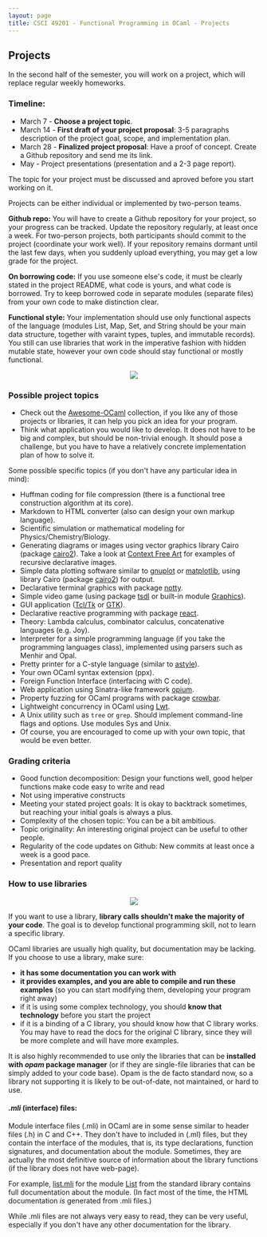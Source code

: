```yaml
---
layout: page
title: CSCI 49201 - Functional Programming in OCaml - Projects
---
```


## Projects

In the second half of the semester, you will work on a project, which will replace regular weekly homeworks.

### Timeline:
- March 7 - **Choose a project topic**.
- March 14 - **First draft of your project proposal**: 3-5 paragraphs description of the project goal, scope, and implementation plan.
- March 28 - **Finalized project proposal**: Have a proof of concept. Create a Github repository and send me its link.
- May - Project presentations (presentation and a 2-3 page report).

The topic for your project must be discussed and aproved before you start working on it.

Projects can be either individual or implemented by two-person teams.  

**Github repo:**
You will have to create a Github repository for your project, so your progress can be tracked.
Update the repository regularly, at least once a week.
For two-person projects, both participants should commit to the project (coordinate your work well).
If your repository remains dormant until the last few days, when you suddenly upload everything,
you may get a low grade for the project. 

**On borrowing code:**
If you use someone else's code, it must be clearly stated in the project README, what code is yours, and what code is borrowed.
Try to keep borrowed code in separate modules (separate files) from your own code to make distinction clear.

**Functional style:**
Your implementation should use only functional aspects of the language 
(modules List, Map, Set, and String should be your main data structure, together with varaint types, tuples, and immutable records).
You still can use libraries that work in the imperative fashion with hidden mutable state, however your own code should stay functional or mostly functional.

<center><img src="https://i.imgur.com/pA52XaK.png" /></center>

### Possible project topics

- Check out the [Awesome-OCaml](https://github.com/ocaml-community/awesome-ocaml) collection, if you like any of those
projects or libraries, it can help you pick an idea for your program.
- Think what application you would like to develop. It does not have to be big and complex, but should be non-trivial enough.
It should pose a challenge, but you have to have a relatively concrete implementation plan of how to solve it. 

Some possible specific topics (if you don't have any particular idea in mind):

- Huffman coding for file compression (there is a functional tree construction algorithm at its core).
- Markdown to HTML converter (also can design your own markup language).
- Scientific simulation or mathematical modeling for Physics/Chemistry/Biology.
- Generating diagrams or images using vector graphics library Cairo (package [cairo2](https://github.com/Chris00/ocaml-cairo)). 
Take a look at [Context Free Art](https://www.contextfreeart.org/index.html) for examples of recursive declarative images.
- Simple data plotting software similar to [gnuplot](http://www.gnuplot.info/) or [matplotlib](https://matplotlib.org/),
using library Cairo (package [cairo2](https://github.com/Chris00/ocaml-cairo)) for output.
- Declarative terminal graphics with package [notty](https://github.com/pqwy/notty).
- Simple video game (using package [tsdl](https://erratique.ch/software/tsdl) or 
built-in module [Graphics](https://caml.inria.fr/pub/docs/manual-ocaml/libref/Graphics.html)).
- GUI application ([Tcl/Tk](http://labltk.forge.ocamlcore.org/index.html) or [GTK](http://lablgtk.forge.ocamlcore.org/)).
- Declarative reactive programming with package [react](https://github.com/dbuenzli/react).
- Theory: Lambda calculus, combinator calculus, concatenative languages (e.g. Joy).
- Interpreter for a simple programming language (if you take the programming languages class), implemented using parsers such as Menhir and Opal.
- Pretty printer for a C-style language (similar to [astyle](http://astyle.sourceforge.net/)).
- Your own OCaml syntax extension (ppx).
- Foreign Function Interface (interfacing with C code).
- Web application using Sinatra-like framework [opium](https://github.com/rgrinberg/opium).
- Property fuzzing for OCaml programs with package [crowbar](https://github.com/stedolan/crowbar).
- Lightweight concurrency in OCaml using [Lwt](https://github.com/ocsigen/lwt).
- A Unix utility such as `tree` or `grep`. Should implement command-line flags and options. Use modules Sys and Unix.    
- Of course, you are encouraged to come up with your own topic, that would be even better. 

### Grading criteria

- Good function decomposition: Design your functions well, good helper functions make code easy to write and read
- Not using imperative constructs 
- Meeting your stated project goals: It is okay to backtrack sometimes, but reaching your initial goals is always a plus.
- Complexity of the chosen topic: You can be a bit ambitious.
- Topic originality: An interesting original project can be useful to other people.
- Regularity of the code updates on Github: New commits at least once a week is a good pace.
- Presentation and report quality

### How to use libraries

<center> <img src="https://i.imgur.com/fRBWGjZ.jpg" /> </center>

If you want to use a library, **library calls shouldn't make the majority of your code**. The goal is to develop functional programming skill, not to 
learn a specific library.

OCaml libraries are usually high quality, but documentation may be lacking. If you choose to use a library,
make sure:

- **it has some documentation you can work with**
- **it provides examples, and you are able to compile and run these examples** (so you can start modifying them, developing your program right away)
- if it is using some complex technology, you should **know that technology** before you start the project
- if it is a binding of a C library, you should know how that C library works. You may have to read the docs for the original C library, 
since they will be more complete and will have more examples.

It is also highly recommended to use only the libraries that can be **installed with _opam_ package manager** 
(or if they are single-file libraries that can be simply added to your code base).
Opam is the de facto standard now, so a library not supporting it is likely to be out-of-date, not maintained, or hard to use.

#### *.mli* (interface) files: 

Module interface files (.mli) in OCaml are in some sense similar to header files (.h) in C and C++. They don't have to included in (.ml) files, but
they contain the interface of the modules, that is, its type declarations, function signatures, and documentation about the module.
Sometimes, they are actually the most definitive source of information about the library functions (if the library does not have web-page).

For example, [list.mli](https://github.com/ocaml/ocaml/blob/trunk/stdlib/list.mli) for the 
module [List](https://caml.inria.fr/pub/docs/manual-ocaml/libref/List.html) from the standard library
contains full documentation about the module. (In fact most of the time, the HTML documentation *is* generated from .mli files.)

While .mli files are not always very easy to read, they can be very useful, especially if you don't have any other documentation for the library.

[pdfimg]: /img/pdf1.png
[videoimg]: /img/video.png
